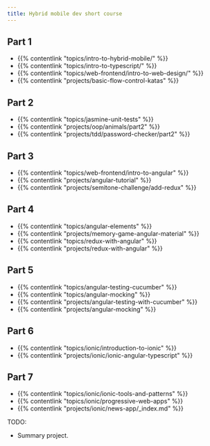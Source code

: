 ```yaml
---
title: Hybrid mobile dev short course
---
```

## Part 1
- {{% contentlink "topics/intro-to-hybrid-mobile/" %}}
- {{% contentlink "topics/intro-to-typescript/" %}}
- {{% contentlink "topics/web-frontend/intro-to-web-design/" %}}
- {{% contentlink "projects/basic-flow-control-katas" %}}

## Part 2
- {{% contentlink "topics/jasmine-unit-tests" %}}
- {{% contentlink "projects/oop/animals/part2" %}}
- {{% contentlink "projects/tdd/password-checker/part2" %}}

## Part 3

- {{% contentlink "topics/web-frontend/intro-to-angular" %}}
- {{% contentlink "projects/angular-tutorial" %}}
- {{% contentlink "projects/semitone-challenge/add-redux" %}}

## Part 4

- {{% contentlink "topics/angular-elements" %}}
- {{% contentlink "projects/memory-game-angular-material" %}}
- {{% contentlink "topics/redux-with-angular" %}}
- {{% contentlink "projects/redux-with-angular" %}}

## Part 5

- {{% contentlink "topics/angular-testing-cucumber" %}}
- {{% contentlink "topics/angular-mocking" %}}
- {{% contentlink "projects/angular-testing-with-cucumber" %}}
- {{% contentlink "projects/angular-mocking" %}}

## Part 6 

- {{% contentlink "topics/ionic/introduction-to-ionic" %}}
- {{% contentlink "projects/ionic/ionic-angular-typescript" %}}

## Part 7

- {{% contentlink "topics/ionic/ionic-tools-and-patterns" %}}
- {{% contentlink "topics/ionic/progressive-web-apps" %}}
- {{% contentlink "projects/ionic/news-app/_index.md" %}}



TODO:
- Summary project.
